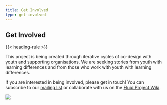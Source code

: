 ```yaml
---
title: Get Involved
type: get-involved
---
```

## Get Involved

{{< heading-rule >}}

This project is being created through iterative cycles of co-design with youth and supporting organisations. We are seeking stories from youth with learning differences and from those who work with youth with learning differences.

If you are interested in being involved, please get in touch! You can subscribe to our [mailing list](https://lists.idrc.ocadu.ca/mailman/listinfo/sojustrepairit) or collaborate with us on the [Fluid Project Wiki](https://wiki.fluidproject.org/display/fluid/Social+Justice+Repair+Kit).

![](/images/uploads/fucto-image-palenque-children.png)
